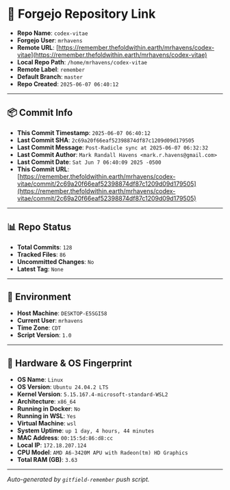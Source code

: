 # 🔗 Forgejo Repository Link

- **Repo Name**: `codex-vitae`
- **Forgejo User**: `mrhavens`
- **Remote URL**: [https://remember.thefoldwithin.earth/mrhavens/codex-vitae](https://remember.thefoldwithin.earth/mrhavens/codex-vitae)
- **Local Repo Path**: `/home/mrhavens/codex-vitae`
- **Remote Label**: `remember`
- **Default Branch**: `master`
- **Repo Created**: `2025-06-07 06:40:12`

---

## 📦 Commit Info

- **This Commit Timestamp**: `2025-06-07 06:40:12`
- **Last Commit SHA**: `2c69a20f66eaf52398874df87c1209d09d179505`
- **Last Commit Message**: `Post-Radicle sync at 2025-06-07 06:32:32`
- **Last Commit Author**: `Mark Randall Havens <mark.r.havens@gmail.com>`
- **Last Commit Date**: `Sat Jun 7 06:40:09 2025 -0500`
- **This Commit URL**: [https://remember.thefoldwithin.earth/mrhavens/codex-vitae/commit/2c69a20f66eaf52398874df87c1209d09d179505](https://remember.thefoldwithin.earth/mrhavens/codex-vitae/commit/2c69a20f66eaf52398874df87c1209d09d179505)

---

## 📊 Repo Status

- **Total Commits**: `128`
- **Tracked Files**: `86`
- **Uncommitted Changes**: `No`
- **Latest Tag**: `None`

---

## 🧭 Environment

- **Host Machine**: `DESKTOP-E5SGI58`
- **Current User**: `mrhavens`
- **Time Zone**: `CDT`
- **Script Version**: `1.0`

---

## 🧬 Hardware & OS Fingerprint

- **OS Name**: `Linux`
- **OS Version**: `Ubuntu 24.04.2 LTS`
- **Kernel Version**: `5.15.167.4-microsoft-standard-WSL2`
- **Architecture**: `x86_64`
- **Running in Docker**: `No`
- **Running in WSL**: `Yes`
- **Virtual Machine**: `wsl`
- **System Uptime**: `up 1 day, 4 hours, 44 minutes`
- **MAC Address**: `00:15:5d:86:d8:cc`
- **Local IP**: `172.18.207.124`
- **CPU Model**: `AMD A6-3420M APU with Radeon(tm) HD Graphics`
- **Total RAM (GB)**: `3.63`

---

_Auto-generated by `gitfield-remember` push script._

